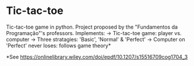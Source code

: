 # Tic-tac-toe
Tic-tac-toe game in python.
Project proposed by the "Fundamentos da Programação"'s professors.
Implements:
-> Tic-tac-toe game: player vs. computer
-> Three stratagies: 'Basic', 'Normal' & 'Perfect'
-> Computer on 'Perfect' never loses: follows game theory*

*See https://onlinelibrary.wiley.com/doi/epdf/10.1207/s15516709cog1704_3


